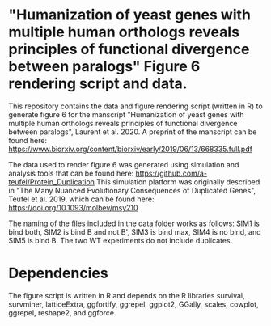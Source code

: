 # "Humanization of yeast genes with multiple human orthologs reveals principles of functional divergence between paralogs" Figure 6 rendering script and data.

This repository contains the data and figure rendering script (written in R) to generate figure 6 for the manscript "Humanization of yeast genes with multiple human orthologs reveals principles of functional divergence between paralogs", Laurent et al. 2020. A preprint of the manscript can be found here: https://www.biorxiv.org/content/biorxiv/early/2019/06/13/668335.full.pdf

The data used to render figure 6 was generated using simulation and analysis tools that can be found here: https://github.com/a-teufel/Protein_Duplication This simulation platform was originally described in "The Many Nuanced Evolutionary Consequences of Duplicated Genes", Teufel et al. 2019, which can be found here: https://doi.org/10.1093/molbev/msy210

The naming of the files included in the data folder works as follows: SIM1 is bind both, SIM2 is bind B and not B', SIM3 is bind max, SIM4 is no bind, and SIM5 is bind B. The two WT experiments do not include duplicates.   

# Dependencies

The figure script is written in R and depends on the R libraries survival, survminer, latticeExtra, ggfortify, ggrepel, ggplot2, GGally, scales, cowplot, ggrepel, reshape2, and ggforce.
